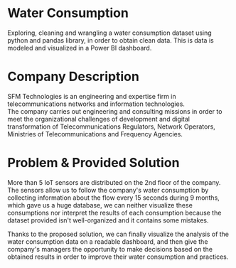# Water Consumption
Exploring, cleaning and wrangling a water consumption dataset using python and pandas library, in order to obtain clean data. This is data is modeled and visualized in a Power BI dashboard.  
# Company Description 
SFM Technologies is an engineering and expertise firm in telecommunications networks and information technologies.  
The company carries out engineering and consulting missions in order to meet the organizational challenges of development and digital transformation of Telecommunications Regulators, Network Operators, Ministries of Telecommunications and Frequency Agencies. 
# Problem & Provided Solution
More than 5 IoT sensors are distributed on the 2nd floor of the company. The sensors allow us to follow the company's water consumption by collecting information about the flow every 15 seconds during 9 months, which gave us a huge database, we can neither visualize these consumptions nor interpret the results of each consumption because the dataset provided isn't well-organized and it contains some mistakes.

Thanks to the proposed solution, we can finally visualize the analysis of the water consumption data on a readable dashboard, and then give the company's managers the opportunity to make decisions based on the obtained results in order to improve their water consumption and practices.
